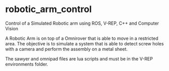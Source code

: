 # robotic_arm_control
Control of a Simulated Robotic arm using ROS, V-REP, C++ and Computer Vision

A Robotic Arm is on top of a Omnirover that is able to move in a restricted area. 
The objective is to simulate a system that is able to detect screw holes with a camera and perform the assembly on a metal sheet. 

The sawyer and omnipad files are lua scripts and must be in the V-REP environments folder.
